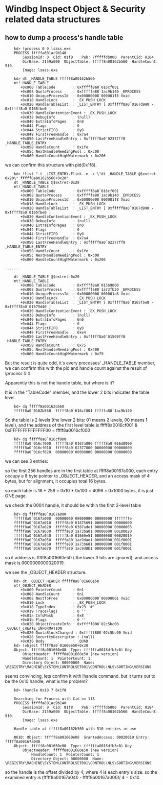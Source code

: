 # Windbg Inspect Object & Security related data structures

## how to dump a process's handle table

        kd> !process 0 0 lsass.exe
        PROCESS fffffa801ac9b140
            SessionId: 0  Cid: 01f8    Peb: 7fffffdb000  ParentCid: 0184
            DirBase: 2159a000  ObjectTable: fffff8a00162b560  HandleCount: 510.
            Image: lsass.exe

        kd> dt _HANDLE_TABLE fffff8a00162b560
        nt!_HANDLE_TABLE
           +0x000 TableCode        : 0xfffff8a0`016cf001
           +0x008 QuotaProcess     : 0xfffffa80`1ac9b140 _EPROCESS
           +0x010 UniqueProcessId  : 0x00000000`000001f8 Void
           +0x018 HandleLock       : _EX_PUSH_LOCK
           +0x020 HandleTableList  : _LIST_ENTRY [ 0xfffff8a0`0167d990 - 0xfffff8a0`0165fbe0 ]
           +0x030 HandleContentionEvent : _EX_PUSH_LOCK
           +0x038 DebugInfo        : (null) 
           +0x040 ExtraInfoPages   : 0n0
           +0x044 Flags            : 0
           +0x044 StrictFIFO       : 0y0
           +0x048 FirstFreeHandle  : 0x7a4
           +0x050 LastFreeHandleEntry : 0xfffff8a0`02377ff0 _HANDLE_TABLE_ENTRY
           +0x058 HandleCount      : 0x1fe
           +0x05c NextHandleNeedingPool : 0xc00
           +0x060 HandleCountHighWatermark : 0x206

we can confirm this structure with pid(0x1f8).

        kd> !list "-t _LIST_ENTRY.Flink -e -x \"dt _HANDLE_TABLE @$extret-0x20\" fffff8a00162b560+0x20"
        dt _HANDLE_TABLE @$extret-0x20 
        nt!_HANDLE_TABLE
           +0x000 TableCode        : 0xfffff8a0`016cf001
           +0x008 QuotaProcess     : 0xfffffa80`1ac9b140 _EPROCESS
           +0x010 UniqueProcessId  : 0x00000000`000001f8 Void
           +0x018 HandleLock       : _EX_PUSH_LOCK
           +0x020 HandleTableList  : _LIST_ENTRY [ 0xfffff8a0`0167d990 - 0xfffff8a0`0165fbe0 ]
           +0x030 HandleContentionEvent : _EX_PUSH_LOCK
           +0x038 DebugInfo        : (null) 
           +0x040 ExtraInfoPages   : 0n0
           +0x044 Flags            : 0
           +0x044 StrictFIFO       : 0y0
           +0x048 FirstFreeHandle  : 0x7a4
           +0x050 LastFreeHandleEntry : 0xfffff8a0`02377ff0 _HANDLE_TABLE_ENTRY
           +0x058 HandleCount      : 0x1fe
           +0x05c NextHandleNeedingPool : 0xc00
           +0x060 HandleCountHighWatermark : 0x206

	......

        dt _HANDLE_TABLE @$extret-0x20 
        nt!_HANDLE_TABLE
           +0x000 TableCode        : 0xfffff8a0`01569000
           +0x008 QuotaProcess     : 0xfffffa80`1a72fb30 _EPROCESS
           +0x010 UniqueProcessId  : 0x00000000`000001a8 Void
           +0x018 HandleLock       : _EX_PUSH_LOCK
           +0x020 HandleTableList  : _LIST_ENTRY [ 0xfffff8a0`0165fbe0 - 0xfffff8a0`01575d40 ]
           +0x030 HandleContentionEvent : _EX_PUSH_LOCK
           +0x038 DebugInfo        : (null) 
           +0x040 ExtraInfoPages   : 0n0
           +0x044 Flags            : 0
           +0x044 StrictFIFO       : 0y0
           +0x048 FirstFreeHandle  : 0xe4
           +0x050 LastFreeHandleEntry : 0xfffff8a0`01569ff0 _HANDLE_TABLE_ENTRY
           +0x058 HandleCount      : 0x75
           +0x05c NextHandleNeedingPool : 0x400
           +0x060 HandleCountHighWatermark : 0x79

But the result is quite odd, it's every processes' \_HANDLE\_TABLE member, 
we can confirm this with the pid and handle count against the result of *!process 0 0*.

Apparently this is not the handle table, but where is it?

It is in the "TableCode" member, and the lower 2 bits indicates the table level.

        kd> dq fffff8a00162b560
        fffff8a0`0162b560  fffff8a0`016cf001 fffffa80`1ac9b140

So the table is 2 levels (the lower 2 bits: 01 means 2 levels, 00 means 1 level),
and the address of the first level table is fffff8a0016cf001 & 0xFFFFFFFFFFFFFF00 = fffff8a0016cf000

        kd> dq fffff8a0`016cf000
        fffff8a0`016cf000  fffff8a0`0167a000 fffff8a0`016d0000
        fffff8a0`016cf010  fffff8a0`02377000 00000000`00000000
        fffff8a0`016cf020  00000000`00000000 00000000`00000000

we can see 3 entries:

so the first 256 handles are in the first table at fffff8a00167a000, each entry occupy a 8 byte pointer to \_OBJECT\_HEADER, 
and an access mask of 4 bytes, but for alignment, it occupies total 16 bytes.

so each table is 16 * 256 = 0x10 * 0x100 = 4096 = 0x1000 bytes, it is just ONE page.

we check the 0004 handle, it should be within the first 2-level table

        kd> dq fffff8a0`0167a000
        fffff8a0`0167a000  00000000`00000000 00000000`fffffffe
        fffff8a0`0167a010  fffff8a0`01675691 00000000`00000009
        fffff8a0`0167a020  fffff8a0`0387ade1 00000000`00000003
        fffff8a0`0167a030  fffffa80`1a73ba01 00000000`00100020
        fffff8a0`0167a040  fffff8a0`01660e51 00000000`00020019
        fffff8a0`0167a050  fffffa80`1ac9dae1 00000000`001f0001
        fffff8a0`0167a060  fffffa80`1a73b601 00000000`001f0001
        fffff8a0`0167a070  fffffa80`1ac9d8b1 00000000`001f0001

so it address is fffff8a001660e50 ( the lower 3 bits are ignored), and access mask is 0000000000020019.

we see the \_OBJECT\_HEADER structure.

        kd> dt _OBJECT_HEADER fffff8a0`01660e50
        nt!_OBJECT_HEADER
           +0x000 PointerCount     : 0n1
           +0x008 HandleCount      : 0n1
           +0x008 NextToFree       : 0x00000000`00000001 Void
           +0x010 Lock             : _EX_PUSH_LOCK
           +0x018 TypeIndex        : 0x23 '#'
           +0x019 TraceFlags       : 0 ''
           +0x01a InfoMask         : 0x8 ''
           +0x01b Flags            : 0 ''
           +0x020 ObjectCreateInfo : 0xfffff800`02c5bc00 _OBJECT_CREATE_INFORMATION
           +0x020 QuotaBlockCharged : 0xfffff800`02c5bc00 Void
           +0x028 SecurityDescriptor : (null) 
           +0x030 Body             : _QUAD
        kd> !object fffff8a0`01660e50+0x30
        Object: fffff8a001660e80  Type: (fffffa8018dfb3c0) Key
            ObjectHeader: fffff8a001660e50 (new version)
            HandleCount: 1  PointerCount: 1
            Directory Object: 00000000  Name: \REGISTRY\MACHINE\SYSTEM\CONTROLSET001\CONTROL\NLS\SORTING\VERSIONS

seems convincing, lets confirm it with !handle command.
but it turns out to be the 0x10 handle, what is the problem?

        kd> !handle 0x10 7 0x1f8

        Searching for Process with Cid == 1f8
        PROCESS fffffa801ac9b140
            SessionId: 0  Cid: 01f8    Peb: 7fffffdb000  ParentCid: 0184
            DirBase: 2159a000  ObjectTable: fffff8a00162b560  HandleCount: 510.
            Image: lsass.exe

        Handle table at fffff8a00162b560 with 510 entries in use

        0010: Object: fffff8a001660e80  GrantedAccess: 00020019 Entry: fffff8a00167a040
        Object: fffff8a001660e80  Type: (fffffa8018dfb3c0) Key
            ObjectHeader: fffff8a001660e50 (new version)
                HandleCount: 1  PointerCount: 1
                Directory Object: 00000000  Name: \REGISTRY\MACHINE\SYSTEM\CONTROLSET001\CONTROL\NLS\SORTING\VERSIONS

so the handle is the offset divided by 4, where 4 is each entry's size. so the examined entry is (fffff8a00167a040 - fffff8a00167a000)/ 4 = 0x10.


